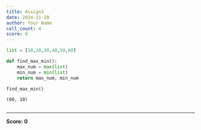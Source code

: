 ```yaml
---
title: Assign3
date: 2024-11-20
author: Your Name
cell_count: 4
score: 0
---
```


```python
list = [10,20,30,40,50,60]
```


```python
def find_max_min():
    max_num = max(list)
    min_num = min(list)
    return max_num, min_num
```


```python
find_max_min()
```




    (60, 10)




```python

```


---
**Score: 0**
